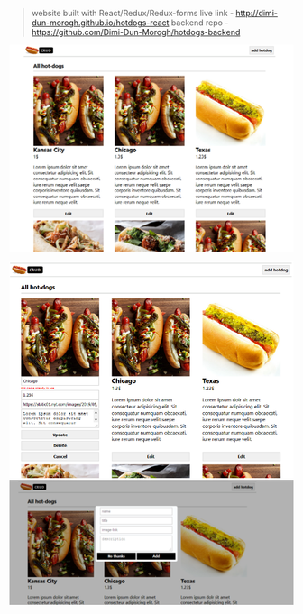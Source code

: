 >website built with React/Redux/Redux-forms
live link - http://dimi-dun-morogh.github.io/hotdogs-react
backend repo - https://github.com/Dimi-Dun-Morogh/hotdogs-backend

![Alt text](/images/1.png?raw=true "img")

![Alt text](/images/2.PNG?raw=true "img")
![Alt text](/images/3.PNG?raw=true "img")
